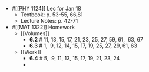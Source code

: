 - #[[PHY 1124]] Lec for Jan 18
	- Textbook: p. 53-55, 66,81
	- Lecture Notes: p. 42-71
- #[[MAT 1322]] Homework
	- [[Volumes]]
		- **6.2** # 11, 13, 15, 17, 21, 23, 25, 27, 59, 61,  63, 67
		- **6.3** # 1,  9, 12, 14, 15, 17, 19, 25, 27, 29, 61, 63
	- [[Work]]
		- **6.4** # 5,  9, 11, 13, 15, 17, 19, 21, 23, 24
		-